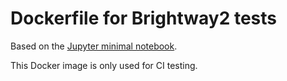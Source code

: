 # Dockerfile for Brightway2 tests

Based on the [Jupyter minimal notebook](https://github.com/jupyter/docker-stacks/tree/master/minimal-notebook).

This Docker image is only used for CI testing.
